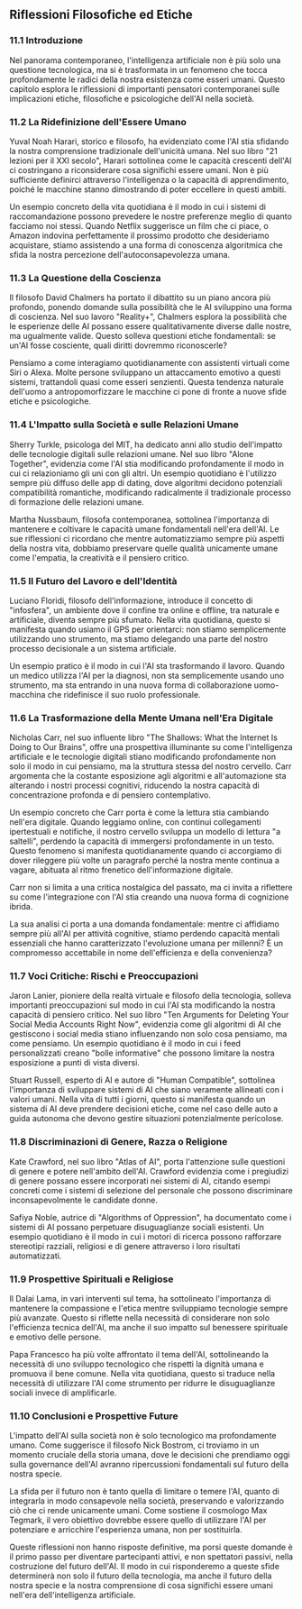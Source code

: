 ## Riflessioni Filosofiche ed Etiche

### 11.1 Introduzione

Nel panorama contemporaneo, l'intelligenza artificiale non è più solo una questione tecnologica, ma si è trasformata in un fenomeno che tocca profondamente le radici della nostra esistenza come esseri umani. Questo capitolo esplora le riflessioni di importanti pensatori contemporanei sulle implicazioni etiche, filosofiche e psicologiche dell'AI nella società.

### 11.2 La Ridefinizione dell'Essere Umano

Yuval Noah Harari, storico e filosofo, ha evidenziato come l'AI stia sfidando la nostra comprensione tradizionale dell'unicità umana. Nel suo libro "21 lezioni per il XXI secolo", Harari sottolinea come le capacità crescenti dell'AI ci costringano a riconsiderare cosa significhi essere umani. Non è più sufficiente definirci attraverso l'intelligenza o la capacità di apprendimento, poiché le macchine stanno dimostrando di poter eccellere in questi ambiti.

Un esempio concreto della vita quotidiana è il modo in cui i sistemi di raccomandazione possono prevedere le nostre preferenze meglio di quanto facciamo noi stessi. Quando Netflix suggerisce un film che ci piace, o Amazon indovina perfettamente il prossimo prodotto che desideriamo acquistare, stiamo assistendo a una forma di conoscenza algoritmica che sfida la nostra percezione dell'autoconsapevolezza umana.

### 11.3 La Questione della Coscienza

Il filosofo David Chalmers ha portato il dibattito su un piano ancora più profondo, ponendo domande sulla possibilità che le AI sviluppino una forma di coscienza. Nel suo lavoro "Reality+", Chalmers esplora la possibilità che le esperienze delle AI possano essere qualitativamente diverse dalle nostre, ma ugualmente valide. Questo solleva questioni etiche fondamentali: se un'AI fosse cosciente, quali diritti dovremmo riconoscerle?

Pensiamo a come interagiamo quotidianamente con assistenti virtuali come Siri o Alexa. Molte persone sviluppano un attaccamento emotivo a questi sistemi, trattandoli quasi come esseri senzienti. Questa tendenza naturale dell'uomo a antropomorfizzare le macchine ci pone di fronte a nuove sfide etiche e psicologiche.

### 11.4 L'Impatto sulla Società e sulle Relazioni Umane

Sherry Turkle, psicologa del MIT, ha dedicato anni allo studio dell'impatto delle tecnologie digitali sulle relazioni umane. Nel suo libro "Alone Together", evidenzia come l'AI stia modificando profondamente il modo in cui ci relazioniamo gli uni con gli altri. Un esempio quotidiano è l'utilizzo sempre più diffuso delle app di dating, dove algoritmi decidono potenziali compatibilità romantiche, modificando radicalmente il tradizionale processo di formazione delle relazioni umane.

Martha Nussbaum, filosofa contemporanea, sottolinea l'importanza di mantenere e coltivare le capacità umane fondamentali nell'era dell'AI. Le sue riflessioni ci ricordano che mentre automatizziamo sempre più aspetti della nostra vita, dobbiamo preservare quelle qualità unicamente umane come l'empatia, la creatività e il pensiero critico.

### 11.5 Il Futuro del Lavoro e dell'Identità

Luciano Floridi, filosofo dell'informazione, introduce il concetto di "infosfera", un ambiente dove il confine tra online e offline, tra naturale e artificiale, diventa sempre più sfumato. Nella vita quotidiana, questo si manifesta quando usiamo il GPS per orientarci: non stiamo semplicemente utilizzando uno strumento, ma stiamo delegando una parte del nostro processo decisionale a un sistema artificiale.

Un esempio pratico è il modo in cui l'AI sta trasformando il lavoro. Quando un medico utilizza l'AI per la diagnosi, non sta semplicemente usando uno strumento, ma sta entrando in una nuova forma di collaborazione uomo-macchina che ridefinisce il suo ruolo professionale.

### 11.6 La Trasformazione della Mente Umana nell'Era Digitale

Nicholas Carr, nel suo influente libro "The Shallows: What the Internet Is Doing to Our Brains", offre una prospettiva illuminante su come l'intelligenza artificiale e le tecnologie digitali stiano modificando profondamente non solo il modo in cui pensiamo, ma la struttura stessa del nostro cervello. Carr argomenta che la costante esposizione agli algoritmi e all'automazione sta alterando i nostri processi cognitivi, riducendo la nostra capacità di concentrazione profonda e di pensiero contemplativo.

Un esempio concreto che Carr porta è come la lettura stia cambiando nell'era digitale. Quando leggiamo online, con continui collegamenti ipertestuali e notifiche, il nostro cervello sviluppa un modello di lettura "a saltelli", perdendo la capacità di immergersi profondamente in un testo. Questo fenomeno si manifesta quotidianamente quando ci accorgiamo di dover rileggere più volte un paragrafo perché la nostra mente continua a vagare, abituata al ritmo frenetico dell'informazione digitale.

Carr non si limita a una critica nostalgica del passato, ma ci invita a riflettere su come l'integrazione con l'AI stia creando una nuova forma di cognizione ibrida. 

La sua analisi ci porta a una domanda fondamentale: mentre ci affidiamo sempre più all'AI per attività cognitive, stiamo perdendo capacità mentali essenziali che hanno caratterizzato l'evoluzione umana per millenni? È un compromesso accettabile in nome dell'efficienza e della convenienza?

### 11.7 Voci Critiche: Rischi e Preoccupazioni

Jaron Lanier, pioniere della realtà virtuale e filosofo della tecnologia, solleva importanti preoccupazioni sul modo in cui l'AI sta modificando la nostra capacità di pensiero critico. Nel suo libro "Ten Arguments for Deleting Your Social Media Accounts Right Now", evidenzia come gli algoritmi di AI che gestiscono i social media stiano influenzando non solo cosa pensiamo, ma come pensiamo. Un esempio quotidiano è il modo in cui i feed personalizzati creano "bolle informative" che possono limitare la nostra esposizione a punti di vista diversi.

Stuart Russell, esperto di AI e autore di "Human Compatible", sottolinea l'importanza di sviluppare sistemi di AI che siano veramente allineati con i valori umani. Nella vita di tutti i giorni, questo si manifesta quando un sistema di AI deve prendere decisioni etiche, come nel caso delle auto a guida autonoma che devono gestire situazioni potenzialmente pericolose.

### 11.8 Discriminazioni di Genere, Razza o Religione

Kate Crawford, nel suo libro "Atlas of AI", porta l'attenzione sulle questioni di genere e potere nell'ambito dell'AI. Crawford evidenzia come i pregiudizi di genere possano essere incorporati nei sistemi di AI, citando esempi concreti come i sistemi di selezione del personale che possono discriminare inconsapevolmente le candidate donne.

Safiya Noble, autrice di "Algorithms of Oppression", ha documentato come i sistemi di AI possano perpetuare disuguaglianze sociali esistenti. Un esempio quotidiano è il modo in cui i motori di ricerca possono rafforzare stereotipi razziali, religiosi e di genere attraverso i loro risultati automatizzati.

### 11.9 Prospettive Spirituali e Religiose

Il Dalai Lama, in vari interventi sul tema, ha sottolineato l'importanza di mantenere la compassione e l'etica mentre sviluppiamo tecnologie sempre più avanzate. Questo si riflette nella necessità di considerare non solo l'efficienza tecnica dell'AI, ma anche il suo impatto sul benessere spirituale e emotivo delle persone.

Papa Francesco ha più volte affrontato il tema dell'AI, sottolineando la necessità di uno sviluppo tecnologico che rispetti la dignità umana e promuova il bene comune. Nella vita quotidiana, questo si traduce nella necessità di utilizzare l'AI come strumento per ridurre le disuguaglianze sociali invece di amplificarle.

### 11.10 Conclusioni e Prospettive Future

L'impatto dell'AI sulla società non è solo tecnologico ma profondamente umano. Come suggerisce il filosofo Nick Bostrom, ci troviamo in un momento cruciale della storia umana, dove le decisioni che prendiamo oggi sulla governance dell'AI avranno ripercussioni fondamentali sul futuro della nostra specie.

La sfida per il futuro non è tanto quella di limitare o temere l'AI, quanto di integrarla in modo consapevole nella società, preservando e valorizzando ciò che ci rende unicamente umani. Come sostiene il cosmologo Max Tegmark, il vero obiettivo dovrebbe essere quello di utilizzare l'AI per potenziare e arricchire l'esperienza umana, non per sostituirla.

Queste riflessioni non hanno risposte definitive, ma porsi queste domande è il primo passo per diventare partecipanti attivi, e non spettatori passivi, nella costruzione del futuro dell'AI. Il modo in cui risponderemo a queste sfide determinerà non solo il futuro della tecnologia, ma anche il futuro della nostra specie e la nostra comprensione di cosa significhi essere umani nell'era dell'intelligenza artificiale.
